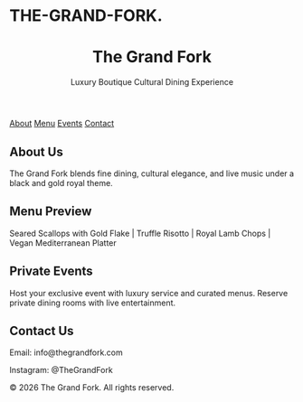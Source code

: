 # THE-GRAND-FORK.
<!DOCTYPE html>
<html lang="en">
<head>
  <meta charset="UTF-8" />
  <meta name="viewport" content="width=device-width, initial-scale=1.0"/>
  <title>The Grand Fork</title>
  <link rel="stylesheet" href="style.css">
</head>
<body>

<header>
  <h1>The Grand Fork</h1>
  <p>Luxury Boutique Cultural Dining Experience</p>
</header>

<nav>
  <a href="#about">About</a>
  <a href="#menu">Menu</a>
  <a href="#events">Events</a>
  <a href="#contact">Contact</a>
</nav>

<section id="about">
  <h2>About Us</h2>
  <p>The Grand Fork blends fine dining, cultural elegance, and live music under a black and gold royal theme.</p>
</section>

<section id="menu">
  <h2>Menu Preview</h2>
  <p>Seared Scallops with Gold Flake | Truffle Risotto | Royal Lamb Chops | Vegan Mediterranean Platter</p>
</section>

<section id="events">
  <h2>Private Events</h2>
  <p>Host your exclusive event with luxury service and curated menus. Reserve private dining rooms with live entertainment.</p>
</section>

<section id="contact">
  <h2>Contact Us</h2>
  <p>Email: info@thegrandfork.com</p>
  <p>Instagram: @TheGrandFork</p>
</section>

<footer>
  <p>&copy; 2026 The Grand Fork. All rights reserved.</p>
</footer>

</body>
</html>
